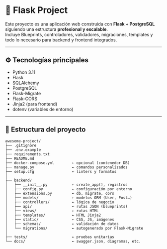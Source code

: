 # 🧠 Flask Project

Este proyecto es una aplicación web construida con **Flask + PostgreSQL** siguiendo una estructura **profesional y escalable**.  
Incluye Blueprints, controladores, validadores, migraciones, templates y todo lo necesario para backend y frontend integrados.

---

## ⚙️ Tecnologías principales

- Python 3.11
- Flask
- SQLAlchemy
- PostgreSQL
- Flask-Migrate
- Flask-CORS
- Jinja2 (para frontend)
- dotenv (variables de entorno)

---

## 🚀 Estructura del proyecto

```plaintext
awesome-project/
├── .gitignore
├── .env.example
├── requirements.txt
├── README.md
├── docker-compose.yml        ← opcional (contenedor DB)
├── manage.py                 ← comandos personalizados
├── setup.cfg                 ← linters y formatos
│
├── backend/
│   ├── __init__.py           ← create_app(), registros
│   ├── config.py             ← configuración por entorno
│   ├── extensions.py         ← db, migrate, cors
│   ├── models/               ← modelos ORM (User, Post…)
│   ├── controllers/          ← lógica de negocio
│   ├── api/                  ← rutas JSON (blueprints)
│   ├── views/                ← rutas HTML
│   ├── templates/            ← HTML Jinja2
│   ├── static/               ← CSS, JS, imágenes
│   ├── schemas/              ← validación de datos
│   └── migrations/           ← autogenerado por Flask-Migrate
│
├── tests/                    ← pruebas unitarias
└── docs/                     ← swagger.json, diagramas, etc.
